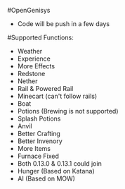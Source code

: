 #OpenGenisys
* Code will be push in a few days

#Supported Functions:
* Weather
* Experience
* More Effects
* Redstone
* Nether
* Rail & Powered Rail
* Minecart (can't follow rails)
* Boat
* Potions (Brewing is not supported)
* Splash Potions
* Anvil
* Better Crafting
* Better Invenory
* More Items
* Furnace Fixed
* Both 0.13.0 & 0.13.1 could join
* Hunger (Based on Katana)
* AI (Based on MOW)
